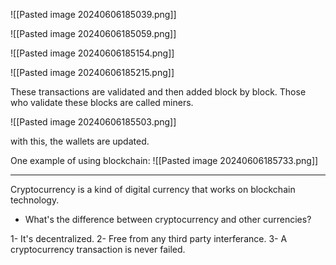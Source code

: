 
![[Pasted image 20240606185039.png]]

![[Pasted image 20240606185059.png]]

![[Pasted image 20240606185154.png]]

![[Pasted image 20240606185215.png]]

These transactions are validated and then added block by block.
Those who validate these blocks are called miners.

![[Pasted image 20240606185503.png]]

with this, the wallets are updated.

One example of using blockchain:
![[Pasted image 20240606185733.png]]

-----------------------------------

Cryptocurrency is a kind of digital currency that works on blockchain technology.

- What's the difference between cryptocurrency and other currencies?

1- It's decentralized.
2- Free from any third party interferance.
3- A cryptocurrency transaction is never failed.